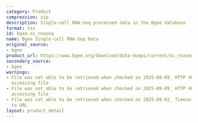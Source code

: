 ```yaml
---
category: Product
compression: zip
description: Single-cell RNA-Seq processed data in the Bgee database
format: tsv
id: bgee.sc_rnaseq
name: Bgee Single-cell RNA-Seq Data
original_source:
- bgee
product_url: https://www.bgee.org/download/data-dumps/current/sc_rnaseq/
secondary_source:
- bgee
warnings:
- File was not able to be retrieved when checked on 2025-09-09_ HTTP 404 error when
  accessing file
- File was not able to be retrieved when checked on 2025-09-09_ HTTP 404 error when
  accessing file
- File was not able to be retrieved when checked on 2025-09-02_ Timeout connecting
  to URL
layout: product_detail
---
```

